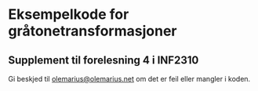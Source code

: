 # Eksempelkode for gråtonetransformasjoner 
## Supplement til forelesning 4 i INF2310

Gi beskjed til olemarius@olemarius.net om det er feil eller mangler i koden.
